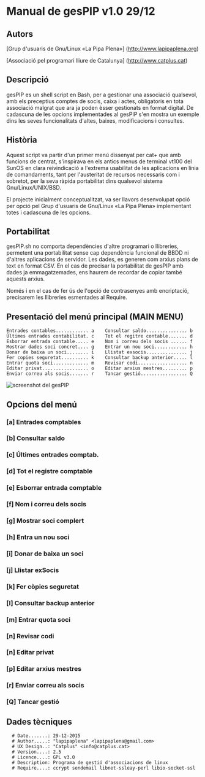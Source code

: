 # Manual de gesPIP v1.0 29/12

## Autors

[Grup d'usuaris de Gnu/Linux «La Pipa Plena»] (http://www.lapipaplena.org)

[Associació pel programari lliure de Catalunya] (http://www.catplus.cat)

## Descripció
gesPIP es un shell script en Bash, per a gestionar una associació qualsevol, amb els preceptius comptes de socis, caixa i actes, obligatoris en tota associació malgrat que ara ja poden èsser gestionats en format digital. De cadascuna de les opcions implementades al gesPIP s'en mostra un exemple dins les seves funcionalitats d'altes, baixes, modificacions i consultes.

## Història
Aquest script va partir d'un primer menú dissenyat per cat+ que amb funcions de centrat, s'inspirava en els antics menus de terminal vt100 del SunOS en clara reivindicació a l'extrema usabilitat de les aplicacions en línia de comandaments, tant per l'austeritat de recursos necessaris com i sobretot, per la seva ràpida portabilitat dins qualsevol sistema Gnu/Linux/UNIX/BSD. 

El projecte inicialment conceptualitzat, va ser llavors desenvolupat opció per opció pel Grup d'usuaris de Gnu/Linux «La Pipa Plena» implementant totes i cadascuna de les opcions.

## Portabilitat
gesPIP.sh no comporta dependències d'altre programari o llibreries, permetent una portabilitat sense cap dependència funcional de BBDD ni d'altres aplicacions de servidor. Les dades, es generen com arxius plans de text en format CSV. En el cas de precisar la portabilitat de gesPIP amb dades ja emmagatzemades, ens haurem de recordar de copiar també aquests arxius.

Només i en el cas de fer ús de l'opció de contrasenyes amb encriptació, precisarem les llibreries esmentades al Require.

## Presentació del menú principal (MAIN MENU)
```
Entrades contables............ a	Consultar saldo............... b
Últimes entrades contabilitat. c	Tot el regitre contable....... d
Esborrar entrada contable..... e	Nom i correu dels socis ...... f
Mostrar dades soci concret.... g	Entrar un nou soci............ h
Donar de baixa un soci........ i	Llistat exsocis............... j
Fer copies seguretat.......... k	Consultar backup anterior..... l
Entrar quota soci............. m	Revisar codi.................. n
Editar privat................. o	Editar arxius mestres......... p
Enviar correu als socis....... r	Tancar gestió................. Q
```
![screenshot del gesPIP](https://pbs.twimg.com/media/CWx-C5mWoAAO6kc.png:large)

## Opcions del menú

### [a] Entrades comptables

### [b] Consultar saldo

### [c] Últimes entrades comptab.

### [d] Tot el registre comptable

### [e] Esborrar entrada comptable

### [f] Nom i correu dels socis

### [g] Mostrar soci complert

### [h] Entra un nou soci

### [i] Donar de baixa un soci

### [j] Llistar exSocis

### [k] Fer còpies seguretat

### [l] Consultar backup anterior

### [m] Entrar quota soci

### [n] Revisar codi

### [n] Editar privat

### [p] Editar arxius mestres

### [r] Enviar correu als socis

### [Q] Tancar gestió


## Dades tècniques
```
  # Date.......: 29-12-2015
  # Author.....: "lapipaplena" <lapipaplena@gmail.com>
  # UX Design..: "Catplus" <info@catplus.cat>
  # Version....: 2.5
  # Licence....: GPL v3.0
  # Description: Programa de gestió d'associacions de linux
  # Require....: ccrypt sendemail libnet-ssleay-perl libio-socket-ssl
```


